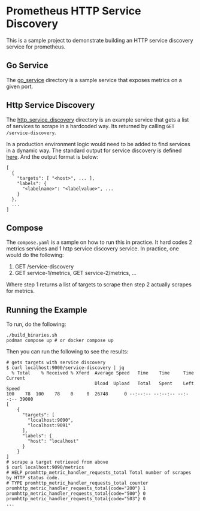 # Prometheus HTTP Service Discovery

This is a sample project to demonstrate building an HTTP service discovery service for prometheus.

## Go Service

The [go_service](go_service) directory is a sample service that exposes metrics on a given port. 

## Http Service Discovery

The [http_service_discovery](http_service_discovery) directory is an example service that gets a list of services to scrape in a hardcoded way. Its returned by calling `GET /service-discovery`.

In a production environment logic would need to be added to find services in a dynamic way. The standard output for service discovery is defined [here](https://prometheus.io/docs/prometheus/latest/http_sd/). And the output format is below:

```
[
  {
    "targets": [ "<host>", ... ],
    "labels": {
      "<labelname>": "<labelvalue>", ...
    }
  },
  ...
]
```

## Compose
The `compose.yaml` is a sample on how to run this in practice. It hard codes 2 metrics services and 1 http service discovery service. In practice, one would do the following:
1. GET /service-discovery
2. GET service-1/metrics, GET service-2/metrics, ...

Where step 1 returns a list of targets to scrape then step 2 actually scrapes for metrics.

## Running the Example
To run, do the following:
```
./build_binaries.sh
podman compose up # or docker compose up 
```

Then you can run the following to see the results:
```
# gets targets with service discovery
$ curl localhost:9000/service-discovery | jq
  % Total    % Received % Xferd  Average Speed   Time    Time     Time  Current
                                 Dload  Upload   Total   Spent    Left  Speed
100    78  100    78    0     0  26748      0 --:--:-- --:--:-- --:--:-- 39000
[
    {
      "targets": [
        "localhost:9090",
        "localhost:9091"
      ],
      "labels": {
        "host": "localhost"
      }
    }
]
# scrape a target retrieved from above
$ curl localhost:9090/metrics
# HELP promhttp_metric_handler_requests_total Total number of scrapes by HTTP status code.
# TYPE promhttp_metric_handler_requests_total counter
promhttp_metric_handler_requests_total{code="200"} 1
promhttp_metric_handler_requests_total{code="500"} 0
promhttp_metric_handler_requests_total{code="503"} 0
...
```
